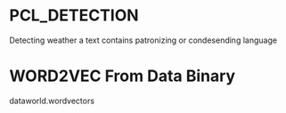 # PCL_DETECTION

Detecting weather a text contains patronizing or condesending language

# WORD2VEC From Data Binary

dataworld.wordvectors
